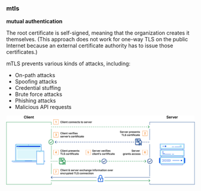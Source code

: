 ### mtls

**mutual authentication**

The root certificate is self-signed, meaning that the organization creates it themselves. 
(This approach does not work for one-way TLS on the public Internet because an external certificate authority has to issue those certificates.)

mTLS prevents various kinds of attacks, including:
* On-path attacks
* Spoofing attacks
* Credential stuffing
* Brute force attacks
* Phishing attacks
* Malicious API requests

![mtls](./image/how_mtls_works-what_is_mutual_tls.png)
